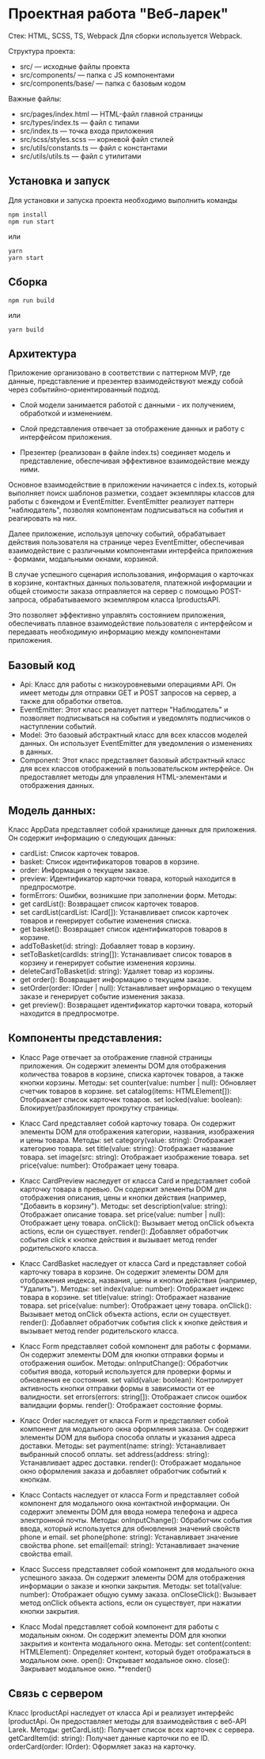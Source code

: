 # Проектная работа "Веб-ларек"

Стек: HTML, SCSS, TS, Webpack
Для сборки используется Webpack.

Структура проекта:
- src/ — исходные файлы проекта
- src/components/ — папка с JS компонентами
- src/components/base/ — папка с базовым кодом

Важные файлы:
- src/pages/index.html — HTML-файл главной страницы
- src/types/index.ts — файл с типами
- src/index.ts — точка входа приложения
- src/scss/styles.scss — корневой файл стилей
- src/utils/constants.ts — файл с константами
- src/utils/utils.ts — файл с утилитами

## Установка и запуск
Для установки и запуска проекта необходимо выполнить команды

```
npm install
npm run start
```
или

```
yarn
yarn start
```

## Сборка

```
npm run build
```
или

```
yarn build
```
## Архитектура

Приложение организовано в соответствии с паттерном MVP, где данные, представление и презентер взаимодействуют между собой через событийно-ориентированный подход.

- Слой модели занимается работой с данными - их получением, обработкой и изменением.

- Слой представления отвечает за отображение данных и работу с интерфейсом приложения.

- Презентер (реализован в файле index.ts) соединяет модель и представление, обеспечивая эффективное взаимодействие между ними.

Основное взаимодействие в приложении начинается с index.ts, который выполняет поиск шаблонов разметки, создает экземпляры классов для работы с бэкендом и EventEmitter. EventEmitter реализует паттерн "наблюдатель", позволяя компонентам подписываться на события и реагировать на них.

Далее приложение, используя цепочку событий, обрабатывает действия пользователя на странице через EventEmitter, обеспечивая взаимодействие с различными компонентами интерфейса приложения - формами, модальными окнами, корзиной.

В случае успешного сценария использования, информация о карточках в корзине, контактных данных пользователя, платежной информации и общей стоимости заказа отправляется на сервер с помощью POST-запроса, обрабатываемого экземпляром класса IproductsAPI.

Это позволяет эффективно управлять состоянием приложения, обеспечивать плавное взаимодействие пользователя с интерфейсом и передавать необходимую информацию между компонентами приложения.

## Базовый код

- Api: Класс для работы с низкоуровневыми операциями API. Он имеет методы для отправки GET и POST запросов на сервер, а также для обработки ответов.
- EventEmitter: Этот класс реализует паттерн "Наблюдатель" и позволяет подписываться на события и уведомлять подписчиков о наступлении событий.
- Model: Это базовый абстрактный класс для всех классов моделей данных. Он использует EventEmitter для уведомления о изменениях в данных.
- Component: Этот класс представляет базовый абстрактный класс для всех классов отображений в пользовательском интерфейсе. Он предоставляет методы для управления HTML-элементами и отображения данных.


## Модель данных:

Класс AppData представляет собой хранилище данных для приложения.
Он содержит информацию о следующих данных:
- cardList: Список карточек товаров.
- basket: Список идентификаторов товаров в корзине.
- order: Информация о текущем заказе.
- preview: Идентификатор карточки товара, который находится в предпросмотре.
- formErrors: Ошибки, возникшие при заполнении форм.
Методы:
- get cardList(): Возвращает список карточек товаров.
- set cardList(cardList: ICard[]): Устанавливает список карточек товаров и генерирует событие изменения списка.
- get basket(): Возвращает список идентификаторов товаров в корзине.
- addToBasket(id: string): Добавляет товар в корзину.
- setToBasket(cardIds: string[]): Устанавливает список товаров в корзину и генерирует событие изменения корзины.
- deleteCardToBasket(id: string): Удаляет товар из корзины.
- get order(): Возвращает информацию о текущем заказе.
- setOrder(order: IOrder | null): Устанавливает информацию о текущем заказе и генерирует событие изменения заказа.
- get preview(): Возвращает идентификатор карточки товара, который находится в предпросмотре.


## Компоненты представления:

- Класс Page отвечает за отображение главной страницы приложения.
Он содержит элементы DOM для отображения количества товаров в корзине, списка карточек товаров, а также кнопки корзины.
Методы:
set counter(value: number | null): Обновляет счетчик товаров в корзине.
set catalog(items: HTMLElement[]): Отображает список карточек товаров.
set locked(value: boolean): Блокирует/разблокирует прокрутку страницы.

- Класс Card представляет собой карточку товара.
Он содержит элементы DOM для отображения категории, названия, изображения и цены товара.
Методы:
set category(value: string): Отображает категорию товара.
set title(value: string): Отображает название товара.
set image(src: string): Отображает изображение товара.
set price(value: number): Отображает цену товара.

- Класс CardPreview наследует от класса Card и представляет собой карточку товара в превью.
Он содержит элементы DOM для отображения описания, цены и кнопки действия (например, "Добавить в корзину").
Методы:
set description(value: string): Отображает описание товара.
set price(value: number | null): Отображает цену товара.
onClick(): Вызывает метод onClick объекта actions, если он существует.
render(): Добавляет обработчик события click к кнопке действия и вызывает метод render родительского класса.

- Класс CardBasket наследует от класса Card и представляет собой карточку товара в корзине.
Он содержит элементы DOM для отображения индекса, названия, цены и кнопки действия (например, "Удалить").
Методы:
set index(value: number): Отображает индекс товара в корзине.
set title(value: string): Отображает название товара.
set price(value: number): Отображает цену товара.
onClick(): Вызывает метод onClick объекта actions, если он существует.
render(): Добавляет обработчик события click к кнопке действия и вызывает метод render родительского класса.

- Класс Form представляет собой компонент для работы с формами.
Он содержит элементы DOM для кнопки отправки формы и отображения ошибок.
Методы:
onInputChange(): Обработчик события ввода, который используется для проверки формы и обновления ее состояния.
set valid(value: boolean): Контролирует активность кнопки отправки формы в зависимости от ее валидности.
set errors(errors: string[]): Отображает список ошибок валидации формы.
render(): Отображает состояние формы.

- Класс Order наследует от класса Form и представляет собой компонент для модального окна оформления заказа.
Он содержит элементы DOM для выбора способа оплаты и указания адреса доставки.
Методы:
set payment(name: string): Устанавливает выбранный способ оплаты.
set address(address: string): Устанавливает адрес доставки.
render(): Отображает модальное окно оформления заказа и добавляет обработчик событий к кнопкам.

- Класс Contacts наследует от класса Form и представляет собой компонент для модального окна контактной информации.
Он содержит элементы DOM для ввода номера телефона и адреса электронной почты.
Методы:
onInputChange(): Обработчик события ввода, который используется для обновления значений свойств phone и email.
set phone(phone: string): Устанавливает значение свойства phone.
set email(email: string): Устанавливает значение свойства email.

- Класс Success представляет собой компонент для модального окна успешного заказа.
Он содержит элементы DOM для отображения информации о заказе и кнопки закрытия.
Методы:
set total(value: number): Отображает общую сумму заказа.
onCloseClick(): Вызывает метод onClick объекта actions, если он существует, при нажатии кнопки закрытия.

- Класс Modal представляет собой компонент для работы с модальным окном.
Он содержит элементы DOM для кнопки закрытия и контента модального окна.
Методы:
set content(content: HTMLElement): Определяет контент, который будет отображаться в модальном окне.
open(): Открывает модальное окно.
close(): Закрывает модальное окно.
**render()

## Связь с сервером
Класс IproductApi наследует от класса Api и реализует интерфейс IproductApi.
Он предоставляет методы для взаимодействия с веб-API Larek.
Методы:
getCardList(): Получает список всех карточек с сервера.
getCardItem(id: string): Получает данные карточки по ее ID.
orderCard(order: IOrder): Оформляет заказ на карточку.